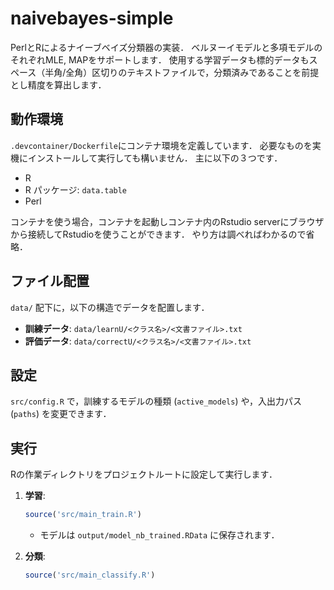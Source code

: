 # naivebayes-simple

PerlとRによるナイーブベイズ分類器の実装．
ベルヌーイモデルと多項モデルのそれぞれMLE, MAPをサポートします．
使用する学習データも標的データもスペース（半角/全角）区切りのテキストファイルで，分類済みであることを前提とし精度を算出します．

## 動作環境

`.devcontainer/Dockerfile`にコンテナ環境を定義しています．
必要なものを実機にインストールして実行しても構いません．
主に以下の３つです．
* R
* R パッケージ: `data.table`
* Perl

コンテナを使う場合，コンテナを起動しコンテナ内のRstudio serverにブラウザから接続してRstudioを使うことができます．
やり方は調べればわかるので省略．

## ファイル配置

`data/` 配下に，以下の構造でデータを配置します．

* **訓練データ**: `data/learnU/<クラス名>/<文書ファイル>.txt`
* **評価データ**: `data/correctU/<クラス名>/<文書ファイル>.txt`

## 設定

`src/config.R` で，訓練するモデルの種類 (`active_models`) や，入出力パス (`paths`) を変更できます．

## 実行

Rの作業ディレクトリをプロジェクトルートに設定して実行します．

1.  **学習**:
    ```R
    source('src/main_train.R')
    ```
    * モデルは `output/model_nb_trained.RData` に保存されます．

2.  **分類**:
    ```R
    source('src/main_classify.R')
    ```
